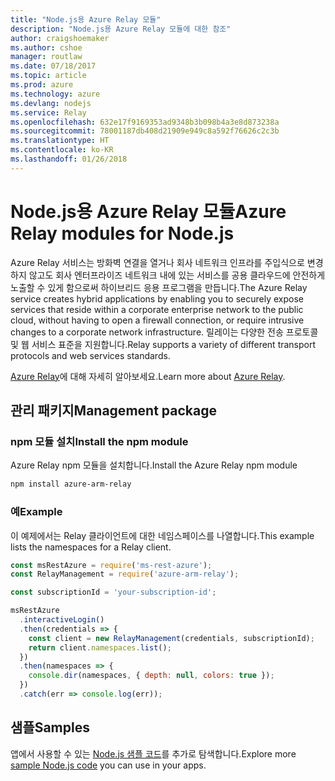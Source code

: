 ```yaml
---
title: "Node.js용 Azure Relay 모듈"
description: "Node.js용 Azure Relay 모듈에 대한 참조"
author: craigshoemaker
ms.author: cshoe
manager: routlaw
ms.date: 07/18/2017
ms.topic: article
ms.prod: azure
ms.technology: azure
ms.devlang: nodejs
ms.service: Relay
ms.openlocfilehash: 632e17f9169353ad9348b3b098b4a3e8d873238a
ms.sourcegitcommit: 78001187db408d21909e949c8a592f76626c2c3b
ms.translationtype: HT
ms.contentlocale: ko-KR
ms.lasthandoff: 01/26/2018
---
```

# <a name="azure-relay-modules-for-nodejs"></a><span data-ttu-id="38ee3-103">Node.js용 Azure Relay 모듈</span><span class="sxs-lookup"><span data-stu-id="38ee3-103">Azure Relay modules for Node.js</span></span>

<span data-ttu-id="38ee3-104">Azure Relay 서비스는 방화벽 연결을 열거나 회사 네트워크 인프라를 주입식으로 변경하지 않고도 회사 엔터프라이즈 네트워크 내에 있는 서비스를 공용 클라우드에 안전하게 노출할 수 있게 함으로써 하이브리드 응용 프로그램을 만듭니다.</span><span class="sxs-lookup"><span data-stu-id="38ee3-104">The Azure Relay service creates hybrid applications by enabling you to securely expose services that reside within a corporate enterprise network to the public cloud, without having to open a firewall connection, or require intrusive changes to a corporate network infrastructure.</span></span> <span data-ttu-id="38ee3-105">릴레이는 다양한 전송 프로토콜 및 웹 서비스 표준을 지원합니다.</span><span class="sxs-lookup"><span data-stu-id="38ee3-105">Relay supports a variety of different transport protocols and web services standards.</span></span>

<span data-ttu-id="38ee3-106">[Azure Relay](https://docs.microsoft.com/azure/service-bus-relay/relay-what-is-it)에 대해 자세히 알아보세요.</span><span class="sxs-lookup"><span data-stu-id="38ee3-106">Learn more about [Azure Relay](https://docs.microsoft.com/azure/service-bus-relay/relay-what-is-it).</span></span>

## <a name="management-package"></a><span data-ttu-id="38ee3-107">관리 패키지</span><span class="sxs-lookup"><span data-stu-id="38ee3-107">Management package</span></span>

### <a name="install-the-npm-module"></a><span data-ttu-id="38ee3-108">npm 모듈 설치</span><span class="sxs-lookup"><span data-stu-id="38ee3-108">Install the npm module</span></span>

<span data-ttu-id="38ee3-109">Azure Relay npm 모듈을 설치합니다.</span><span class="sxs-lookup"><span data-stu-id="38ee3-109">Install the Azure Relay npm module</span></span>

```bash
npm install azure-arm-relay
```

### <a name="example"></a><span data-ttu-id="38ee3-110">예</span><span class="sxs-lookup"><span data-stu-id="38ee3-110">Example</span></span>

<span data-ttu-id="38ee3-111">이 예제에서는 Relay 클라이언트에 대한 네임스페이스를 나열합니다.</span><span class="sxs-lookup"><span data-stu-id="38ee3-111">This example lists the namespaces for a Relay client.</span></span>

```javascript
const msRestAzure = require('ms-rest-azure');
const RelayManagement = require('azure-arm-relay');

const subscriptionId = 'your-subscription-id';

msRestAzure
  .interactiveLogin()
  .then(credentials => {
    const client = new RelayManagement(credentials, subscriptionId);
    return client.namespaces.list();
  })
  .then(namespaces => {
    console.dir(namespaces, { depth: null, colors: true });
  })
  .catch(err => console.log(err));
```

## <a name="samples"></a><span data-ttu-id="38ee3-112">샘플</span><span class="sxs-lookup"><span data-stu-id="38ee3-112">Samples</span></span>

<span data-ttu-id="38ee3-113">앱에서 사용할 수 있는 [Node.js 샘플 코드](https://azure.microsoft.com/resources/samples/?platform=nodejs)를 추가로 탐색합니다.</span><span class="sxs-lookup"><span data-stu-id="38ee3-113">Explore more [sample Node.js code](https://azure.microsoft.com/resources/samples/?platform=nodejs) you can use in your apps.</span></span>

